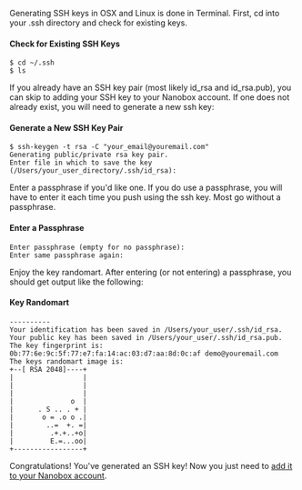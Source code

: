 Generating SSH keys in OSX and Linux is done in Terminal. First, cd into your .ssh directory and check for existing keys.

#### Check for Existing SSH Keys
```shell
$ cd ~/.ssh
$ ls
```

If you already have an SSH key pair (most likely id\_rsa and id\_rsa.pub), you can skip to adding your SSH key to your Nanobox account. If one does not already exist, you will need to generate a new ssh key:

#### Generate a New SSH Key Pair
```
$ ssh-keygen -t rsa -C "your_email@youremail.com"
Generating public/private rsa key pair.
Enter file in which to save the key
(/Users/your_user_directory/.ssh/id_rsa):
```

Enter a passphrase if you'd like one. If you do use a passphrase, you will have to enter it each time you push using the ssh key. Most go without a passphrase.

#### Enter a Passphrase
```shell
Enter passphrase (empty for no passphrase):
Enter same passphrase again:
```

Enjoy the key randomart. After entering (or not entering) a passphrase, you should get output like the following:

#### Key Randomart
```shell
----------
Your identification has been saved in /Users/your_user/.ssh/id_rsa.
Your public key has been saved in /Users/your_user/.ssh/id_rsa.pub.
The key fingerprint is:
0b:77:6e:9c:5f:77:e7:fa:14:ac:03:d7:aa:8d:0c:af demo@youremail.com
The keys randomart image is:
+--[ RSA 2048]----+
|                 |
|                 |
|                 |
|              o  |
|      . S .. . + |
|       o = .o o .|
|        ..=  +. =|
|         .+.+..+o|
|         E.=...oo|
+-----------------+
```

Congratulations! You've generated an SSH key! Now you just need to [add it to your Nanobox account](/production/git-ssh/adding-ssh-keys/).

